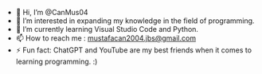 - 👋 Hi, I’m @CanMus04
- 👀 I’m interested in expanding my knowledge in the field of programming.
- 🌱 I’m currently learning Visual Studio Code and Python.
- 📫 How to reach me : mustafacan2004.jbs@gmail.com   
- ⚡ Fun fact: ChatGPT and YouTube are my best friends when it comes to learning programming. :)

